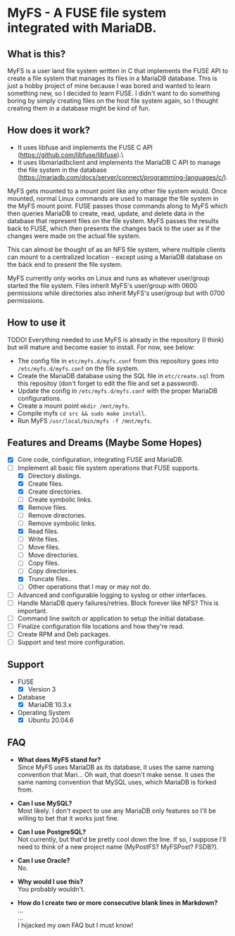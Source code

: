 # MyFS - A FUSE file system integrated with MariaDB.

## What is this?
MyFS is a user land file system written in C that implements the FUSE API to create a file system that manages its files in a MariaDB database. This is just a hobby project of mine because I was bored and wanted to learn something new, so I decided to learn FUSE. I didn't want to do something boring by simply creating files on the host file system again, so I thought creating them in a database might be kind of fun.


## How does it work?
+ It uses libfuse and implements the FUSE C API (https://github.com/libfuse/libfuse).\
+ It uses libmariadbclient and implements the MariaDB C API to manage the file system in the database (https://mariadb.com/docs/server/connect/programming-languages/c/).

MyFS gets mounted to a mount point like any other file system would. Once mounted, normal Linux commands are used to manage the file system in the MyFS mount point. FUSE passes those commands along to MyFS which then queries MariaDB to create, read, update, and delete data in the database that represent files on the file system. MyFS passes the results back to FUSE, which then presents the changes back to the user as if the changes were made on the actual file system.

This can almost be thought of as an NFS file system, where multiple clients can mount to a centralized location - except using a MariaDB database on the back end to present the file system.

MyFS currently only works on Linux and runs as whatever user/group started the file system. Files inherit MyFS's user/group with 0600 permissions while directories also inherit MyFS's user/group but with 0700 permissions.

## How to use it
TODO!
Everything needed to use MyFS is already in the repository (I think) but will mature and become easier to install. For now, see below:
+ The config file in ```etc/myfs.d/myfs.conf``` from this repository goes into ```/etc/myfs.d/myfs.conf``` on the file system.
+ Create the MariaDB database using the SQL file in ```etc/create.sql``` from this repositoy (don't forget to edit the file and set a password).
+ Update the config in ```/etc/myfs.d/myfs.conf``` with the proper MariaDB configurations.
+ Create a mount point ```mkdir /mnt/myfs```.
+ Compile myfs ```cd src && sudo make install```.
+ Run MyFS ```/usr/local/bin/myfs -f /mnt/myfs```.

## Features and Dreams (Maybe Some Hopes)
- [x] Core code, configuration, integrating FUSE and MariaDB.
- [ ] Implement all basic file system operations that FUSE supports.
  - [x]  Directory distings.
  - [x]  Create files.
  - [x]  Create directories.
  - [ ]  Create symbolic links.
  - [x]  Remove files.
  - [ ]  Remove directories.
  - [ ]  Remove symbolic links.
  - [x]  Read files.
  - [ ]  Write files.
  - [ ]  Move files.
  - [ ]  Move directories.
  - [ ]  Copy files.
  - [ ]  Copy directories.
  - [x]  Truncate files..
  - [ ]  Other operations that I may or may not do.
- [ ]  Advanced and configurable logging to syslog or other interfaces.
- [ ]  Handle MariaDB query failures/retries. Block forever like NFS? This is important.
- [ ]  Command line switch or application to setup the initial database.
- [ ]  Finalize configuration file locations and how they're read.
- [ ]  Create RPM and Deb packages.
- [ ]  Support and test more configuration.

## Support
+ FUSE
  - [x] Version 3
+ Database
  - [x] MariaDB 10.3.x
+ Operating System
  - [x] Ubuntu 20.04.6

## FAQ
+ **What does MyFS stand for?**\
Since MyFS uses MariaDB as its database, it uses the same naming convention that Mari... Oh wait, that doesn't make sense. It uses the same naming convention that MySQL uses, which MariaDB is forked from.

+ **Can I use MySQL?**\
Most likely. I don't expect to use any MariaDB only features so I'll be willing to bet that it works just fine.

+ **Can I use PostgreSQL?**\
Not currently, but that'd be pretty cool down the line. If so, I suppose I'll need to think of a new project name (MyPostFS? MyFSPost? FSDB?). 

+ **Can I use Oracle?**\
No.

+ **Why would I use this?**\
You probably wouldn't.

+ **How do I create two or more consecutive blank lines in Markdown?**\
...\
...\
I hijacked my own FAQ but I must know!
